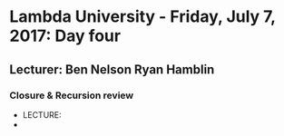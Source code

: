 # Lambda University - Friday, July 7, 2017: Day four
## Lecturer: Ben Nelson Ryan Hamblin

### Closure & Recursion review
- LECTURE:
-
